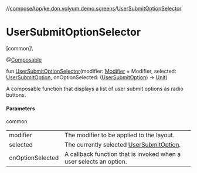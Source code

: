//[composeApp](../../index.md)/[ke.don.volyum.demo.screens](index.md)/[UserSubmitOptionSelector](-user-submit-option-selector.md)

# UserSubmitOptionSelector

[common]\

@[Composable](https://developer.android.com/reference/kotlin/androidx/compose/runtime/Composable.html)

fun [UserSubmitOptionSelector](-user-submit-option-selector.md)(modifier: [Modifier](https://developer.android.com/reference/kotlin/androidx/compose/ui/Modifier.html) = Modifier, selected: [UserSubmitOption](../ke.don.volyum.demo.models/-user-submit-option/index.md), onOptionSelected: ([UserSubmitOption](../ke.don.volyum.demo.models/-user-submit-option/index.md)) -&gt; [Unit](https://kotlinlang.org/api/core/kotlin-stdlib/kotlin/-unit/index.html))

A composable function that displays a list of user submit options as radio buttons.

#### Parameters

common

| | |
|---|---|
| modifier | The modifier to be applied to the layout. |
| selected | The currently selected [UserSubmitOption](../ke.don.volyum.demo.models/-user-submit-option/index.md). |
| onOptionSelected | A callback function that is invoked when a user selects an option. |